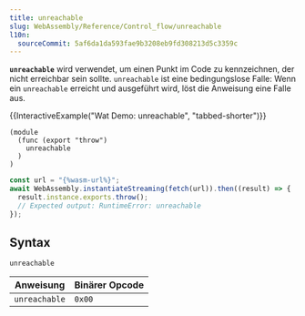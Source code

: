 ```yaml
---
title: unreachable
slug: WebAssembly/Reference/Control_flow/unreachable
l10n:
  sourceCommit: 5af6da1da593fae9b3208eb9fd308213d5c3359c
---
```


**`unreachable`** wird verwendet, um einen Punkt im Code zu kennzeichnen, der nicht erreichbar sein sollte. `unreachable` ist eine bedingungslose Falle: Wenn ein `unreachable` erreicht und ausgeführt wird, löst die Anweisung eine Falle aus.

{{InteractiveExample("Wat Demo: unreachable", "tabbed-shorter")}}

```wat interactive-example
(module
  (func (export "throw")
    unreachable
  )
)
```

```js interactive-example
const url = "{%wasm-url%}";
await WebAssembly.instantiateStreaming(fetch(url)).then((result) => {
  result.instance.exports.throw();
  // Expected output: RuntimeError: unreachable
});
```

## Syntax

```wasm
unreachable
```

| Anweisung     | Binärer Opcode |
| ------------- | -------------- |
| `unreachable` | `0x00`         |
